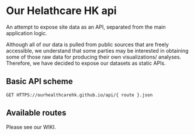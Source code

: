 # Our Helathcare HK api

An attempt to expose site data as an API, separated from the main application logic.

Although all of our data is pulled from public sources that are freely accessible, we understand that some parties may be interested in obtaining some of those raw data for producing their own visualizations/ analyses. Therefore, we have decided to expose our datasets as static APIs.

## Basic API scheme
~~~~
GET HTTPS://ourhealthcarehk.github.io/api/{ route }.json
~~~~

## Available routes

Please see our WIKI.
